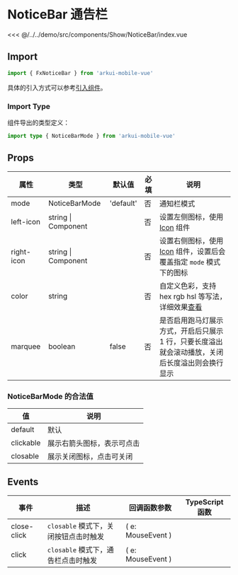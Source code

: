 # NoticeBar 通告栏

<CodeDemo name="NoticeBar">

<<< @/../../demo/src/components/Show/NoticeBar/index.vue

</CodeDemo>

## Import

```js
import { FxNoticeBar } from 'arkui-mobile-vue'
```

具体的引入方式可以参考[引入组件](../guide/import.md)。

### Import Type

组件导出的类型定义：

```ts
import type { NoticeBarMode } from 'arkui-mobile-vue'
```

## Props

| 属性       | 类型                | 默认值    | 必填 | 说明                                                                                            |
| ---------- | ------------------- | --------- | ---- | ----------------------------------------------------------------------------------------------- |
| mode       | NoticeBarMode       | 'default' | 否   | 通知栏模式                                                                                      |
| left-icon  | string \| Component |           | 否   | 设置左侧图标，使用 [Icon](./Icon.md) 组件                                                       |
| right-icon | string \| Component |           | 否   | 设置右侧图标，使用 [Icon](./Icon.md) 组件，设置后会覆盖指定 `mode` 模式下的图标                 |
| color      | string              |           | 否   | 自定义色彩，支持 hex rgb hsl 等写法，详细效果[查看](../design/color.md#自定义色彩)              |
| marquee    | boolean             | false     | 否   | 是否启用跑马灯展示方式，开启后只展示 1 行，只要长度溢出就会滚动播放，关闭后长度溢出则会换行显示 |

### NoticeBarMode 的合法值

| 值        | 说明                       |
| --------- | -------------------------- |
| default   | 默认                       |
| clickable | 展示右箭头图标，表示可点击 |
| closable  | 展示关闭图标，点击可关闭   |

## Events

| 事件        | 描述                                  | 回调函数参数      | TypeScript 函数 |
| ----------- | ------------------------------------- | ----------------- | --------------- |
| close-click | `closable` 模式下，关闭按钮点击时触发 | ( e: MouseEvent ) |                 |
| click       | `closable` 模式下，通告栏点击时触发   | ( e: MouseEvent ) |                 |
